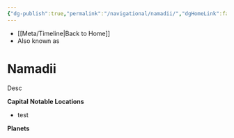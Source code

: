 ```yaml
---
{"dg-publish":true,"permalink":"/navigational/namadii/","dgHomeLink":false}
---
```


- [[Meta/Timeline\|Back to Home]]
- Also known as 

# Namadii
Desc

**Capital**
**Notable Locations**
- test

**Planets**

